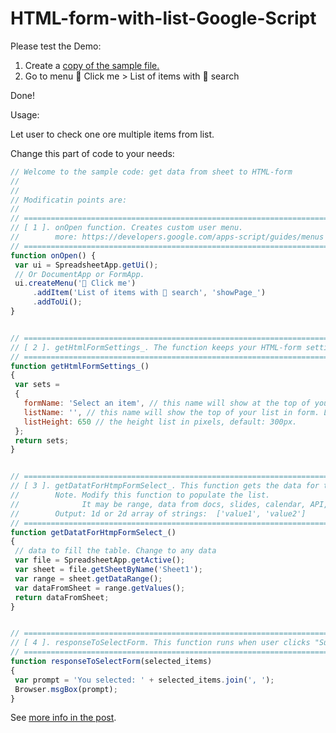 # HTML-form-with-list-Google-Script

Please test the Demo:

1.  Create a [copy of the sample file.](https://docs.google.com/spreadsheets/d/1nnSCJYGM6dcj-oy9iIQn-1Nr66pVcq1ngX3grnxucq4/copy)
2.  Go to menu 🙂 Click me > List of items with 🔎 search

Done!

Usage:

Let user to check one ore multiple items from list.

Change this part of code to your needs:

```js
// Welcome to the sample code: get data from sheet to HTML-form
//
//
// Modificatin points are:
//
// ==================================================================================================
// [ 1 ]. onOpen function. Creates custom user menu.
//        more: https://developers.google.com/apps-script/guides/menus
// ==================================================================================================
function onOpen() {
 var ui = SpreadsheetApp.getUi();
 // Or DocumentApp or FormApp.
 ui.createMenu('🙂 Click me')
     .addItem('List of items with 🔎 search', 'showPage_')
     .addToUi();
}


// ==================================================================================================
// [ 2 ]. getHtmlFormSettings_. The function keeps your HTML-form settings
// ==================================================================================================
function getHtmlFormSettings_()
{
 var sets =  
 {
   formName: 'Select an item', // this name will show at the top of your form
   listName: '', // this name will show the top of your list in form. Leave blank to skip list header  
   listHeight: 650 // the height list in pixels, default: 300px.
 };  
 return sets;
}


// ==================================================================================================
// [ 3 ]. getDatatForHtmpFormSelect_. This function gets the data for the list of items in HTML-form
//        Note. Modify this function to populate the list.  
//              It may be range, data from docs, slides, calendar, API, etc.
//        Output: 1d or 2d array of strings:  ['value1', 'value2']
// ==================================================================================================
function getDatatForHtmpFormSelect_()
{
 // data to fill the table. Change to any data
 var file = SpreadsheetApp.getActive();
 var sheet = file.getSheetByName('Sheet1');
 var range = sheet.getDataRange();
 var dataFromSheet = range.getValues();    
 return dataFromSheet;  
}


// ==================================================================================================
// [ 4 ]. responseToSelectForm. This function runs when user clicks "Submit" button
// ==================================================================================================
function responseToSelectForm(selected_items)
{
 var prompt = 'You selected: ' + selected_items.join(', ');
 Browser.msgBox(prompt);
}
```

See [more info in the post](https://sheetswithmaxmakhrov.wordpress.com/2020/06/04/script-magic-create-html-form-with-list-from-sheet-search-like-google/).
